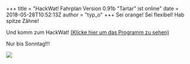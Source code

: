 +++
title = "HackWat! Fahrplan Version 0.91b \"Tartar\" ist online"
date = 2018-05-28T10:52:13Z
author = "typ_o"
+++
Sei orange\! Sei flexibel\! Hab spitze Zähne\!  
  
Und komm zum HackWat\! [(Klicke hier um das Programm zu
sehen)](https://flipdot.org/wiki/HackWat)  
  
Nur bis Sonntag\!\!\!  
  
![](https://flipdot.org/blog/uploads/monster_kl.serendipityThumb.JPG)
